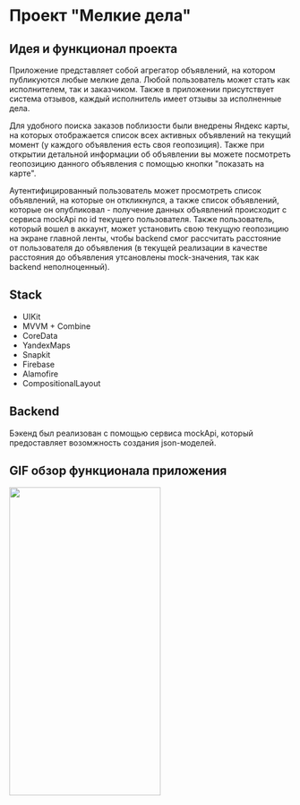 # Проект "Мелкие дела" 

## Идея и функционал проекта 
  Приложение представляет собой агрегатор объявлений, на котором публикуются любые мелкие дела. Любой пользователь может стать как исполнителем, так и заказчиком. Также в приложении присутствует система отзывов, каждый исполнитель имеет отзывы за исполненные дела. 
  
  Для удобного поиска заказов поблизости были внедрены Яндекс карты, на которых отображается список всех активных объявлений на текущий момент (у каждого объявления есть своя геопозиция). Также при открытии детальной информации об объявлении вы можете посмотреть геопозицию данного объявления с помощью кнопки "показать на карте".
  
  Аутентифицированный пользователь может просмотреть список объявлений, на которые он откликнулся, а также список объявлений, которые он опубликовал - получение данных объявлений происходит с сервиса mockApi по id текущего пользователя. Также пользователь, который вошел в аккаунт, может установить свою текущую геопозицию на экране главной ленты, чтобы backend смог рассчитать расстояние от пользователя до объявления (в текущей реализации в качестве расстояния до объявления утсановлены mock-значения, так как backend неполноценный). 

## Stack
- UIKit
- MVVM + Combine
- CoreData
- YandexMaps
- Snapkit
- Firebase
- Alamofire
- CompositionalLayout

## Backend
  Бэкенд был реализован с помощью сервиса mockApi, который предоставляет возомжность создания json-моделей.

## GIF обзор функционала приложения 

<img src="https://github.com/kmp142/SmallMattersProject/assets/113245029/2561b208-6f4d-45cb-a4e2-d53c07248a44" width="270" height="550"/>
